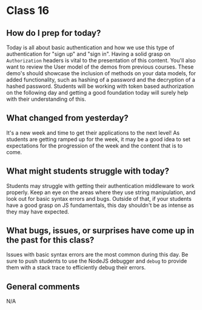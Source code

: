 # Class 16

## How do I prep for today?
Today is all about basic authentication and how we use this type of authentication for "sign up" and "sign in".  Having a solid grasp on `Authorization` headers is vital to the presentation of this content.  You'll also want to review the User model of the demos from previous courses.  These demo's should showcase the inclusion of methods on your data models, for added functionality, such as hashing of a password and the decryption of a hashed password.  Students will be working with token based authorization on the following day and getting a good foundation today will surely help with their understanding of this.

## What changed from yesterday? 
It's a new week and time to get their applications to the next level!  As students are getting ramped up for the week, it may be a good idea to set expectations for the progression of the week and the content that is to come.

## What might students struggle with today? 
Students may struggle with getting their authentication middleware to work properly.  Keep an eye on the areas where they use string manipulation, and look out for basic syntax errors and bugs.  Outside of that, if your students have a good grasp on JS fundamentals, this day shouldn't be as intense as they may have expected.

## What bugs, issues, or surprises have come up in the past for this class?
Issues with basic syntax errors are the most common during this day.  Be sure to push students to use the NodeJS debugger and `debug` to provide them with a stack trace to efficiently debug their errors.

## General comments
N/A

